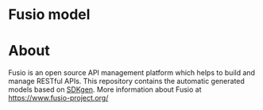 Fusio model
===========

# About

Fusio is an open source API management platform which helps to build and manage 
RESTful APIs. This repository contains the automatic generated models based on
[SDKgen](https://sdkgen.app/). More information about Fusio at
https://www.fusio-project.org/
